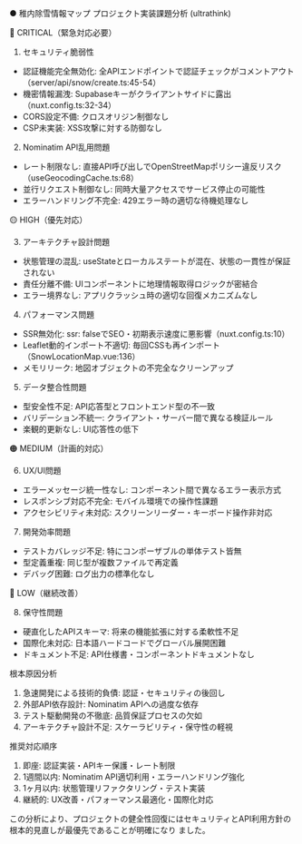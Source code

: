 ● 稚内除雪情報マップ プロジェクト実装課題分析 (ultrathink)

  🔴 CRITICAL（緊急対応必要）

  1. セキュリティ脆弱性

  - 認証機能完全無効化: 全APIエンドポイントで認証チェックがコメントアウト（server/api/snow/create.ts:45-54）
  - 機密情報漏洩: Supabaseキーがクライアントサイドに露出（nuxt.config.ts:32-34）
  - CORS設定不備: クロスオリジン制御なし
  - CSP未実装: XSS攻撃に対する防御なし

  2. Nominatim API乱用問題

  - レート制限なし: 直接API呼び出しでOpenStreetMapポリシー違反リスク（useGeocodingCache.ts:68）
  - 並行リクエスト制御なし: 同時大量アクセスでサービス停止の可能性
  - エラーハンドリング不完全: 429エラー時の適切な待機処理なし

  🟡 HIGH（優先対応）

  3. アーキテクチャ設計問題

  - 状態管理の混乱: useStateとローカルステートが混在、状態の一貫性が保証されない
  - 責任分離不備: UIコンポーネントに地理情報取得ロジックが密結合
  - エラー境界なし: アプリクラッシュ時の適切な回復メカニズムなし

  4. パフォーマンス問題

  - SSR無効化: ssr: falseでSEO・初期表示速度に悪影響（nuxt.config.ts:10）
  - Leaflet動的インポート不適切: 毎回CSSも再インポート（SnowLocationMap.vue:136）
  - メモリリーク: 地図オブジェクトの不完全なクリーンアップ

  5. データ整合性問題

  - 型安全性不足: API応答型とフロントエンド型の不一致
  - バリデーション不統一: クライアント・サーバー間で異なる検証ルール
  - 楽観的更新なし: UI応答性の低下

  🟠 MEDIUM（計画的対応）

  6. UX/UI問題

  - エラーメッセージ統一性なし: コンポーネント間で異なるエラー表示方式
  - レスポンシブ対応不完全: モバイル環境での操作性課題
  - アクセシビリティ未対応: スクリーンリーダー・キーボード操作非対応

  7. 開発効率問題

  - テストカバレッジ不足: 特にコンポーザブルの単体テスト皆無
  - 型定義重複: 同じ型が複数ファイルで再定義
  - デバッグ困難: ログ出力の標準化なし

  🔵 LOW（継続改善）

  8. 保守性問題

  - 硬直化したAPIスキーマ: 将来の機能拡張に対する柔軟性不足
  - 国際化未対応: 日本語ハードコードでグローバル展開困難
  - ドキュメント不足: API仕様書・コンポーネントドキュメントなし

  根本原因分析

  1. 急速開発による技術的負債: 認証・セキュリティの後回し
  2. 外部API依存設計: Nominatim APIへの過度な依存
  3. テスト駆動開発の不徹底: 品質保証プロセスの欠如
  4. アーキテクチャ設計不足: スケーラビリティ・保守性の軽視

  推奨対応順序

  1. 即座: 認証実装・APIキー保護・レート制限
  2. 1週間以内: Nominatim API適切利用・エラーハンドリング強化
  3. 1ヶ月以内: 状態管理リファクタリング・テスト実装
  4. 継続的: UX改善・パフォーマンス最適化・国際化対応

  この分析により、プロジェクトの健全性回復にはセキュリティとAPI利用方針の根本的見直しが最優先であることが明確になり
  ました。